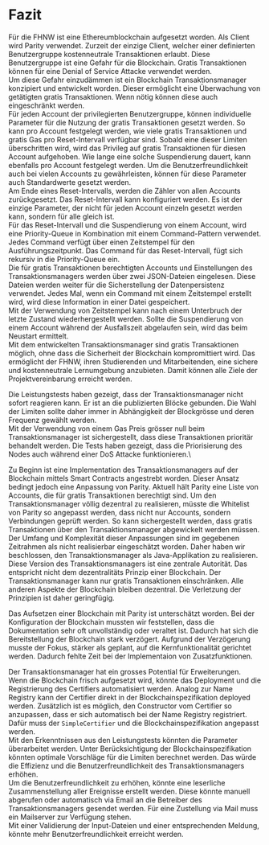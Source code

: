 
# Fazit 

Für die FHNW ist eine Ethereumblockchain aufgesetzt
worden. Als Client wird Parity verwendet. Zurzeit der einzige Client, welcher
einer definierten Benutzergruppe kostenneutrale Transaktionen erlaubt. Diese
Benutzergruppe ist eine Gefahr für die Blockchain. Gratis Transaktionen können
für eine Denial of Service Attacke verwendet werden.\
Um diese Gefahr einzudämmen ist ein Blockchain Transaktionsmanager konzipiert und entwickelt
worden. Dieser ermöglicht eine Überwachung von getätigten gratis Transaktionen.
Wenn nötig können diese auch eingeschränkt werden.\
Für jeden Account der privilegierten Benutzergruppe, können individuelle
Parameter für die Nutzung der gratis Transaktionen gesetzt werden. So kann pro
Account festgelegt werden, wie viele gratis Transaktionen und gratis Gas pro
Reset-Intervall verfügbar sind. Sobald eine dieser Limiten überschritten wird,
wird das Privileg auf gratis Transaktionen für diesen Account aufgehoben. Wie
lange eine solche Suspendierung dauert, kann ebenfalls pro Account festgelegt
werden. Um die Benutzerfreundlichkeit auch bei vielen Accounts zu gewährleisten,
können für diese Parameter auch Standardwerte gesetzt werden.\
Am Ende eines Reset-Intervalls, werden die Zähler von allen Accounts
zurückgesetzt. Das Reset-Intervall kann konfiguriert werden. Es ist der einzige
Parameter, der nicht für jeden Account einzeln gesetzt werden kann, sondern für
alle gleich ist.\
Für das Reset-Intervall und die Suspendierung von einem Account, wird eine
Priority-Queue in Kombination mit einem Command-Pattern verwendet. Jedes Command
verfügt über einen Zeitstempel für den Ausführungszeitpunkt. Das Command für das
Reset-Intervall, fügt sich rekursiv in die Priority-Queue ein.\
Die für gratis Transaktionen berechtigten Accounts und Einstellungen des
Transaktionsmanagers werden über zwei JSON-Dateien eingelesen. Diese Dateien
werden weiter für die Sicherstellung der Datenpersistenz verwendet. Jedes Mal,
wenn ein Command mit einem Zeitstempel erstellt wird, wird diese Information in
einer Datei gespeichert.\
Mit der Verwendung von Zeitstempel kann nach einem Unterbruch der letzte Zustand
wiederhergestellt werden. Sollte die Suspendierung von einem Account während der
Ausfallszeit abgelaufen sein, wird das beim Neustart ermittelt.\
Mit dem entwickelten Transaktionsmanager sind gratis Transaktionen
möglich, ohne dass die Sicherheit der Blockchain kompromittiert wird. Das
ermöglicht der FHNW, ihren Studierenden und Mitarbeitenden, eine sichere und
kostenneutrale Lernumgebung anzubieten. Damit können alle Ziele der
Projektvereinbarung erreicht werden.

Die Leistungstests haben gezeigt, dass der Transaktionsmanager nicht sofort
reagieren kann. Er ist an die publizierten Blöcke gebunden. Die Wahl der Limiten
sollte daher immer in Abhängigkeit der Blockgrösse und deren Frequenz gewählt
werden.\
Mit der Verwendung von einem Gas Preis grösser null beim Transaktionsmanager ist
sichergestellt, dass diese Transaktionen prioritär behandelt werden. Die Tests
haben gezeigt, dass die Priorisierung des Nodes auch während einer DoS Attacke
funktionieren.\

Zu Beginn ist eine Implementation des Transaktionsmanagers auf der Blockchain
mittels Smart Contracts angestrebt worden. Dieser Ansatz bedingt jedoch eine
Anpassung von Parity. Aktuell hält Parity eine Liste von Accounts, die für
gratis Transaktionen berechtigt sind. Um den Transaktionsmanager völlig
dezentral zu realisieren, müsste die Whitelist von Parity so angepasst werden,
dass nicht nur Accounts, sondern Verbindungen geprüft werden. So kann
sichergestellt werden, dass gratis Transaktionen über den Transaktionsmanager
abgewickelt werden müssen.\
Der Umfang und Komplexität dieser Anpassungen sind im gegebenen Zeitrahmen als
nicht realisierbar eingeschätzt worden. Daher haben wir beschlossen, den
Transaktionsmanager als Java-Applikation zu realisieren. Diese Version des
Transaktionsmanagers ist eine zentrale Autorität. Das entspricht nicht dem
dezentralitäts Prinzip einer Blockchain. Der Transaktionsmanager kann nur gratis
Transaktionen einschränken. Alle anderen Aspekte der Blockchain bleiben
dezentral. Die Verletzung der Prinzipien ist daher geringfügig.

Das Aufsetzen einer Blockchain mit Parity ist unterschätzt worden. Bei der
Konfiguration der Blockchain mussten wir feststellen, dass die Dokumentation
sehr oft unvollständig oder veraltet ist. Dadurch hat sich die Bereitstellung
der Blockchain stark verzögert. Aufgrund der Verzögerung musste der Fokus,
stärker als geplant, auf die Kernfunktionalität gerichtet werden. Dadurch fehlte
Zeit bei der Implementaion von Zusatzfunktionen.

Der Transaktionsmanager hat ein grosses Potential für Erweiterungen. Wenn die
Blockchain frisch aufgesetzt wird, könnte das Deployment und die Registrierung
des Certifiers automatisiert werden. Analog zur Name Registry kann der Certifier
direkt in der Blockchainspezifikation deployed werden. Zusätzlich ist es möglich,
den Constructor vom Certifier so anzupassen, dass er sich automatisch bei der
Name Registry registriert. Dafür muss der ```SimpleCertifier``` und die
Blockchainspezifikation angepasst werden.\
Mit den Erkenntnissen aus den Leistungstests könnten die Parameter überarbeitet
werden. Unter Berücksichtigung der Blockchainspezifikation könnten optimale
Vorschläge für die Limiten berechnet werden. Das würde die Effizienz und die
Benutzerfreundlichkeit des Transaktionsmanagers erhöhen.\
Um die Benutzerfreundlichkeit zu erhöhen, könnte eine leserliche
Zusammenstellung aller Ereignisse erstellt werden. Diese könnte manuell
abgerufen oder automatisch via Email an die Betreiber des Transaktionsmanagers
gesendet werden. Für eine Zustellung via Mail muss ein Mailserver zur Verfügung
stehen.\
Mit einer Validierung der Input-Dateien und einer entsprechenden Meldung, könnte
mehr Benutzerfreundlichkeit erreicht werden.


